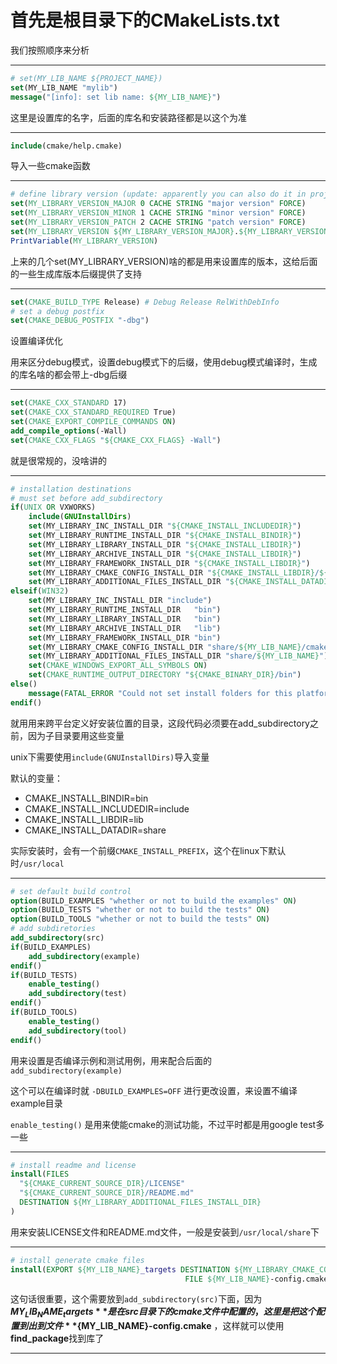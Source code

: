 # 首先是根目录下的CMakeLists.txt

我们按照顺序来分析

---

```cmake
# set(MY_LIB_NAME ${PROJECT_NAME})
set(MY_LIB_NAME "mylib")
message("[info]: set lib name: ${MY_LIB_NAME}")
```

这里是设置库的名字，后面的库名和安装路径都是以这个为准

---

```cmake
include(cmake/help.cmake)
```
导入一些cmake函数

---

```cmake
# define library version (update: apparently you can also do it in project()!)
set(MY_LIBRARY_VERSION_MAJOR 0 CACHE STRING "major version" FORCE)
set(MY_LIBRARY_VERSION_MINOR 1 CACHE STRING "minor version" FORCE)
set(MY_LIBRARY_VERSION_PATCH 2 CACHE STRING "patch version" FORCE)
set(MY_LIBRARY_VERSION ${MY_LIBRARY_VERSION_MAJOR}.${MY_LIBRARY_VERSION_MINOR}.${MY_LIBRARY_VERSION_PATCH} CACHE STRING "version" FORCE)
PrintVariable(MY_LIBRARY_VERSION)
```
上来的几个set(MY_LIBRARY_VERSION)啥的都是用来设置库的版本，这给后面的一些生成库版本后缀提供了支持

---

```cmake
set(CMAKE_BUILD_TYPE Release) # Debug Release RelWithDebInfo
# set a debug postfix
set(CMAKE_DEBUG_POSTFIX "-dbg")
```
设置编译优化

用来区分debug模式，设置debug模式下的后缀，使用debug模式编译时，生成的库名啥的都会带上-dbg后缀

---

```cmake
set(CMAKE_CXX_STANDARD 17)
set(CMAKE_CXX_STANDARD_REQUIRED True)
set(CMAKE_EXPORT_COMPILE_COMMANDS ON)
add_compile_options(-Wall)
set(CMAKE_CXX_FLAGS "${CMAKE_CXX_FLAGS} -Wall")
```

就是很常规的，没啥讲的

---

```cmake
# installation destinations
# must set before add_subdirectory
if(UNIX OR VXWORKS)
    include(GNUInstallDirs)
    set(MY_LIBRARY_INC_INSTALL_DIR "${CMAKE_INSTALL_INCLUDEDIR}")
    set(MY_LIBRARY_RUNTIME_INSTALL_DIR "${CMAKE_INSTALL_BINDIR}")
    set(MY_LIBRARY_LIBRARY_INSTALL_DIR "${CMAKE_INSTALL_LIBDIR}")
    set(MY_LIBRARY_ARCHIVE_INSTALL_DIR "${CMAKE_INSTALL_LIBDIR}")
    set(MY_LIBRARY_FRAMEWORK_INSTALL_DIR "${CMAKE_INSTALL_LIBDIR}")
    set(MY_LIBRARY_CMAKE_CONFIG_INSTALL_DIR "${CMAKE_INSTALL_LIBDIR}/${MY_LIB_NAME}/cmake")
    set(MY_LIBRARY_ADDITIONAL_FILES_INSTALL_DIR "${CMAKE_INSTALL_DATADIR}/${MY_LIB_NAME}")
elseif(WIN32)
    set(MY_LIBRARY_INC_INSTALL_DIR "include")
    set(MY_LIBRARY_RUNTIME_INSTALL_DIR   "bin")
    set(MY_LIBRARY_LIBRARY_INSTALL_DIR   "bin")
    set(MY_LIBRARY_ARCHIVE_INSTALL_DIR   "lib")
    set(MY_LIBRARY_FRAMEWORK_INSTALL_DIR "bin")
    set(MY_LIBRARY_CMAKE_CONFIG_INSTALL_DIR "share/${MY_LIB_NAME}/cmake")
    set(MY_LIBRARY_ADDITIONAL_FILES_INSTALL_DIR "share/${MY_LIB_NAME}")
    set(CMAKE_WINDOWS_EXPORT_ALL_SYMBOLS ON)
    set(CMAKE_RUNTIME_OUTPUT_DIRECTORY "${CMAKE_BINARY_DIR}/bin")
else()
    message(FATAL_ERROR "Could not set install folders for this platform!")
endif()
```

就用用来跨平台定义好安装位置的目录，这段代码必须要在add_subdirectory之前，因为子目录要用这些变量

unix下需要使用`include(GNUInstallDirs)`导入变量

默认的变量：

- CMAKE_INSTALL_BINDIR=bin
- CMAKE_INSTALL_INCLUDEDIR=include
- CMAKE_INSTALL_LIBDIR=lib
- CMAKE_INSTALL_DATADIR=share

实际安装时，会有一个前缀`CMAKE_INSTALL_PREFIX`，这个在linux下默认时`/usr/local`

---

```cmake
# set default build control
option(BUILD_EXAMPLES "whether or not to build the examples" ON)
option(BUILD_TESTS "whether or not to build the tests" ON)
option(BUILD_TOOLS "whether or not to build the tests" ON)
# add subdiretories
add_subdirectory(src)
if(BUILD_EXAMPLES)
    add_subdirectory(example)
endif()
if(BUILD_TESTS)
    enable_testing()
    add_subdirectory(test)
endif()
if(BUILD_TOOLS)
    enable_testing()
    add_subdirectory(tool)
endif()
```

用来设置是否编译示例和测试用例，用来配合后面的  `add_subdirectory(example)`

这个可以在编译时就 `-DBUILD_EXAMPLES=OFF` 进行更改设置，来设置不编译example目录

`enable_testing()` 是用来使能cmake的测试功能，不过平时都是用google test多一些

---

```cmake
# install readme and license
install(FILES 
  "${CMAKE_CURRENT_SOURCE_DIR}/LICENSE"
  "${CMAKE_CURRENT_SOURCE_DIR}/README.md"
  DESTINATION ${MY_LIBRARY_ADDITIONAL_FILES_INSTALL_DIR}
)
```

用来安装LICENSE文件和README.md文件，一般是安装到`/usr/local/share`下

---

```cmake
# install generate cmake files
install(EXPORT ${MY_LIB_NAME}_targets DESTINATION ${MY_LIBRARY_CMAKE_CONFIG_INSTALL_DIR}
                                       FILE ${MY_LIB_NAME}-config.cmake)
```

这句话很重要，这个需要放到`add_subdirectory(src)`下面，因为 **${MY_LIB_NAME}_targets** 是在src目录下的cmake文件中配置的，这里是把这个配置到出到文件 **${MY_LIB_NAME}-config.cmake** ，这样就可以使用**find_package**找到库了

---
